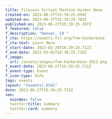 ```yaml
---
title: Filecoin Virtual Machine Hacker Base
created-on: 2023-06-27T15:39:25.694Z
updated-on: 2023-06-27T15:39:25.702Z
published-on: 2023-06-27T15:39:25.707Z
f_featured: false
f_description: "Denver, CO "
f_cta: https://events.fil.org/fvm-hackerbase
f_cta-text: Learn More
f_start-date: 2023-02-28T16:39:25.712Z
f_end-date: 2023-03-01T16:39:25.716Z
f_image:
  url: /assets/images/fvm-hackerbase-2023.png
f_event-date: 2023-06-27T15:39:25.721Z
f_event-type: Event
f_icon-type: Info
tags: events
layout: "[events].html"
date: 2023-06-27T15:39:25.725Z
seo:
  noindex: false
  twitter:title: summary
  twitter:card: summary
---
```


